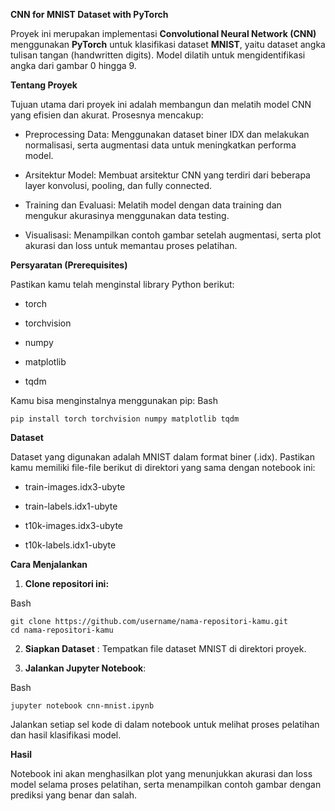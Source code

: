 **CNN for MNIST Dataset with PyTorch**

Proyek ini merupakan implementasi **Convolutional Neural Network (CNN)** menggunakan **PyTorch** untuk klasifikasi dataset **MNIST**, yaitu dataset angka tulisan tangan (handwritten digits). Model dilatih untuk mengidentifikasi angka dari gambar 0 hingga 9.

**Tentang Proyek**

Tujuan utama dari proyek ini adalah membangun dan melatih model CNN yang efisien dan akurat. Prosesnya mencakup:

- Preprocessing Data: Menggunakan dataset biner IDX dan melakukan normalisasi, serta augmentasi data untuk meningkatkan performa model.

- Arsitektur Model: Membuat arsitektur CNN yang terdiri dari beberapa layer konvolusi, pooling, dan fully connected.

- Training dan Evaluasi: Melatih model dengan data training dan mengukur akurasinya menggunakan data testing.

- Visualisasi: Menampilkan contoh gambar setelah augmentasi, serta plot akurasi dan loss untuk memantau proses pelatihan.

**Persyaratan (Prerequisites)**

Pastikan kamu telah menginstal library Python berikut:

- torch

- torchvision

- numpy

- matplotlib

- tqdm

Kamu bisa menginstalnya menggunakan pip:
Bash
```
pip install torch torchvision numpy matplotlib tqdm
```

**Dataset**

Dataset yang digunakan adalah MNIST dalam format biner (.idx). Pastikan kamu memiliki file-file berikut di direktori yang sama dengan notebook ini:

- train-images.idx3-ubyte

- train-labels.idx1-ubyte

- t10k-images.idx3-ubyte

- t10k-labels.idx1-ubyte

**Cara Menjalankan**

1. **Clone repositori ini:**

Bash
```
git clone https://github.com/username/nama-repositori-kamu.git
cd nama-repositori-kamu
```

2. **Siapkan Dataset** : Tempatkan file dataset MNIST di direktori proyek.

3. **Jalankan Jupyter Notebook**:

Bash
```
jupyter notebook cnn-mnist.ipynb
```

Jalankan setiap sel kode di dalam notebook untuk melihat proses pelatihan dan hasil klasifikasi model.

**Hasil** 

Notebook ini akan menghasilkan plot yang menunjukkan akurasi dan loss model selama proses pelatihan, serta menampilkan contoh gambar dengan prediksi yang benar dan salah.
